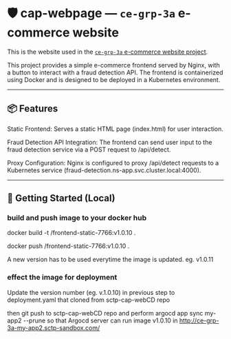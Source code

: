 # 🛡️ cap-webpage — `ce-grp-3a` e-commerce website

This is the website used in the [`ce-grp-3a` e-commerce website project](http://ce-grp-3a-my-app2.sctp-sandbox.com/). 

This project provides a simple e-commerce frontend served by Nginx, with a button to interact with a fraud detection API. The frontend is containerized using Docker and is designed to be deployed in a Kubernetes environment.

---

## 📦 Features
Static Frontend: Serves a static HTML page (index.html) for user interaction.

Fraud Detection API Integration: The frontend can send user input to the fraud detection service via a POST request to /api/detect.

Proxy Configuration: Nginx is configured to proxy /api/detect requests to a Kubernetes service (fraud-detection.ns-app.svc.cluster.local:4000).

---

## 🚀 Getting Started (Local)

### build and push image to your docker hub
docker build -t <dockerhub-username>/frontend-static-7766:v1.0.10 .

docker push <dockerhub-username>/frontend-static-7766:v1.0.10 .

A new version has to be used everytime the image is updated. eg. v1.0.11

### effect the image for deployment 
Update the version number (eg. v.1.0.10) in previous step to deployment.yaml that cloned from sctp-cap-webCD repo

then git push to sctp-cap-webCD repo and perform
argocd app sync my-app2  --prune
so that Argocd server can run image v1.0.10 in http://ce-grp-3a-my-app2.sctp-sandbox.com/
 
